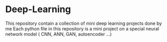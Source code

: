 # Deep-Learning
This repository contain a collection of mini deep learning projects done by me
Each python file  in this repository is a mini project on a special neural network model ( CNN, ANN, GAN, autoencoder ...)
